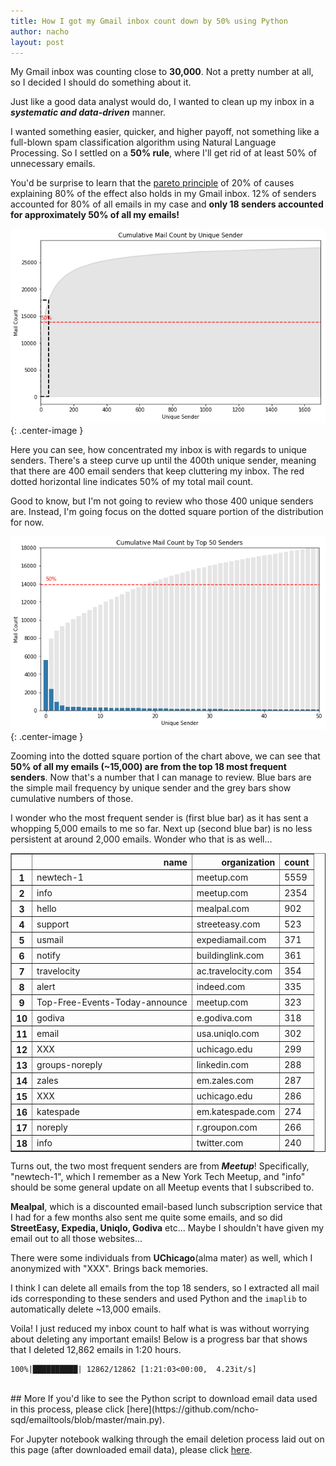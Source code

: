 ```yaml
---
title: How I got my Gmail inbox count down by 50% using Python
author: nacho
layout: post
---
```

My Gmail inbox was counting close to **30,000**.  Not a pretty number at all, so I decided I should do something about it.

Just like a good data analyst would do, I wanted to clean up my inbox in a **_systematic and data-driven_** manner.

I wanted something easier, quicker, and higher payoff, not something like a full-blown spam classification algorithm using Natural Language Processing.  So I settled on a **50% rule**, where I'll get rid of at least 50% of unnecessary emails.

You'd be surprise to learn that the [pareto principle](https://en.wikipedia.org/wiki/Pareto_principle) of 20% of causes explaining 80% of the effect also holds in my Gmail inbox.  12% of senders accounted for 80% of all emails in my case and **only 18 senders accounted for approximately 50% of all my emails!**


![png](/images/2018-10-15-clean_email_inbox_files/2018-10-15-clean_email_inbox_6_0.png){: .center-image }


Here you can see, how concentrated my inbox is with regards to unique senders.  There's a steep curve up until the 400th unique sender, meaning that there are 400 email senders that keep cluttering my inbox.  The red dotted horizontal line indicates 50% of my total mail count.

Good to know, but I'm not going to review who those 400 unique senders are.  Instead, I'm going focus on the dotted square portion of the distribution for now.


![png](/images/2018-10-15-clean_email_inbox_files/2018-10-15-clean_email_inbox_8_0.png){: .center-image }


Zooming into the dotted square portion of the chart above, we can see that **50% of all my emails (~15,000) are from the top 18 most frequent senders**.  Now that's a number that I can manage to review.  Blue bars are the simple mail frequency by unique sender and the grey bars show cumulative numbers of those.

I wonder who the most frequent sender is (first blue bar) as it has sent a whopping 5,000 emails to me so far.  Next up (second blue bar) is no less persistent at around 2,000 emails.  Wonder who that is as well...




<div>
<style scoped>
    .dataframe tbody tr th:only-of-type {
        vertical-align: middle;
    }

    .dataframe tbody tr th {
        vertical-align: top;
    }

    .dataframe thead th {
        text-align: right;
    }
</style>
<table border="1" class="dataframe">
  <thead>
    <tr style="text-align: right;">
      <th></th>
      <th>name</th>
      <th>organization</th>
      <th>count</th>
    </tr>
  </thead>
  <tbody>
    <tr>
      <th>1</th>
      <td>newtech-1</td>
      <td>meetup.com</td>
      <td>5559</td>
    </tr>
    <tr>
      <th>2</th>
      <td>info</td>
      <td>meetup.com</td>
      <td>2354</td>
    </tr>
    <tr>
      <th>3</th>
      <td>hello</td>
      <td>mealpal.com</td>
      <td>902</td>
    </tr>
    <tr>
      <th>4</th>
      <td>support</td>
      <td>streeteasy.com</td>
      <td>523</td>
    </tr>
    <tr>
      <th>5</th>
      <td>usmail</td>
      <td>expediamail.com</td>
      <td>371</td>
    </tr>
    <tr>
      <th>6</th>
      <td>notify</td>
      <td>buildinglink.com</td>
      <td>361</td>
    </tr>
    <tr>
      <th>7</th>
      <td>travelocity</td>
      <td>ac.travelocity.com</td>
      <td>354</td>
    </tr>
    <tr>
      <th>8</th>
      <td>alert</td>
      <td>indeed.com</td>
      <td>335</td>
    </tr>
    <tr>
      <th>9</th>
      <td>Top-Free-Events-Today-announce</td>
      <td>meetup.com</td>
      <td>323</td>
    </tr>
    <tr>
      <th>10</th>
      <td>godiva</td>
      <td>e.godiva.com</td>
      <td>318</td>
    </tr>
    <tr>
      <th>11</th>
      <td>email</td>
      <td>usa.uniqlo.com</td>
      <td>302</td>
    </tr>
    <tr>
      <th>12</th>
      <td>XXX</td>
      <td>uchicago.edu</td>
      <td>299</td>
    </tr>
    <tr>
      <th>13</th>
      <td>groups-noreply</td>
      <td>linkedin.com</td>
      <td>288</td>
    </tr>
    <tr>
      <th>14</th>
      <td>zales</td>
      <td>em.zales.com</td>
      <td>287</td>
    </tr>
    <tr>
      <th>15</th>
      <td>XXX</td>
      <td>uchicago.edu</td>
      <td>286</td>
    </tr>
    <tr>
      <th>16</th>
      <td>katespade</td>
      <td>em.katespade.com</td>
      <td>274</td>
    </tr>
    <tr>
      <th>17</th>
      <td>noreply</td>
      <td>r.groupon.com</td>
      <td>266</td>
    </tr>
    <tr>
      <th>18</th>
      <td>info</td>
      <td>twitter.com</td>
      <td>240</td>
    </tr>
  </tbody>
</table>
</div>



Turns out, the two most frequent senders are from ***Meetup***!  Specifically, "newtech-1", which I remember as a New York Tech Meetup, and "info" should be some general update on all Meetup events that I subscribed to.

**Mealpal**, which is a discounted email-based lunch subscription service that I had for a few months also sent me quite some emails, and so did **StreetEasy, Expedia, Uniqlo, Godiva** etc...  Maybe I shouldn't have given my email out to all those websites...

There were some individuals from **UChicago**(alma mater) as well, which I anonymized with "XXX".  Brings back memories.

I think I can delete all emails from the top 18 senders, so I extracted all mail ids corresponding to these senders and used Python and the `imaplib` to automatically delete ~13,000 emails.

Voila! I just reduced my inbox count to half what is was without worrying about deleting any important emails!  Below is a progress bar that shows that I deleted 12,862 emails in 1:20 hours.

    100%|██████████| 12862/12862 [1:21:03<00:00,  4.23it/s]


<br/>
## More
If you'd like to see the Python script to download email data used in this process, please click [here](https://github.com/ncho-sqd/emailtools/blob/master/main.py).

For Jupyter notebook walking through the email deletion process laid out on this page (after downloaded email data), please click [here](https://github.com/ncho-sqd/emailtools/blob/master/clean_email_inbox.ipynb).
